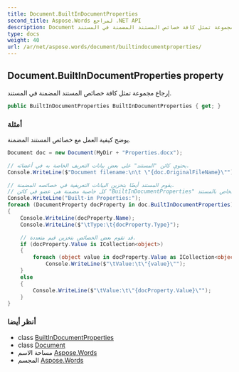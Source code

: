 ```yaml
---
title: Document.BuiltInDocumentProperties
second_title: Aspose.Words لمراجع .NET API
description: Document ملكية. إرجاع مجموعة تمثل كافة خصائص المستند المضمنة في المستند.
type: docs
weight: 40
url: /ar/net/aspose.words/document/builtindocumentproperties/
---
```

## Document.BuiltInDocumentProperties property

إرجاع مجموعة تمثل كافة خصائص المستند المضمنة في المستند.

```csharp
public BuiltInDocumentProperties BuiltInDocumentProperties { get; }
```

### أمثلة

يوضح كيفية العمل مع خصائص المستند المضمنة.

```csharp
Document doc = new Document(MyDir + "Properties.docx");

// يحتوي كائن "المستند" على بعض بيانات التعريف الخاصة به في أعضائه.
Console.WriteLine($"Document filename:\n\t \"{doc.OriginalFileName}\"");

// يقوم المستند أيضًا بتخزين البيانات التعريفية في خصائصه المضمنة.
// كل خاصية مضمنة هي عضو في كائن "BuiltInDocumentProperties" الخاص بالمستند.
Console.WriteLine("Built-in Properties:");
foreach (DocumentProperty docProperty in doc.BuiltInDocumentProperties)
{
    Console.WriteLine(docProperty.Name);
    Console.WriteLine($"\tType:\t{docProperty.Type}");

    // قد تقوم بعض الخصائص بتخزين قيم متعددة.
    if (docProperty.Value is ICollection<object>)
    {
        foreach (object value in docProperty.Value as ICollection<object>)
            Console.WriteLine($"\tValue:\t\"{value}\"");
    }
    else
    {
        Console.WriteLine($"\tValue:\t\"{docProperty.Value}\"");
    }
}
```

### أنظر أيضا

* class [BuiltInDocumentProperties](../../../aspose.words.properties/builtindocumentproperties/)
* class [Document](../)
* مساحة الاسم [Aspose.Words](../../document/)
* المجسم [Aspose.Words](../../../)


